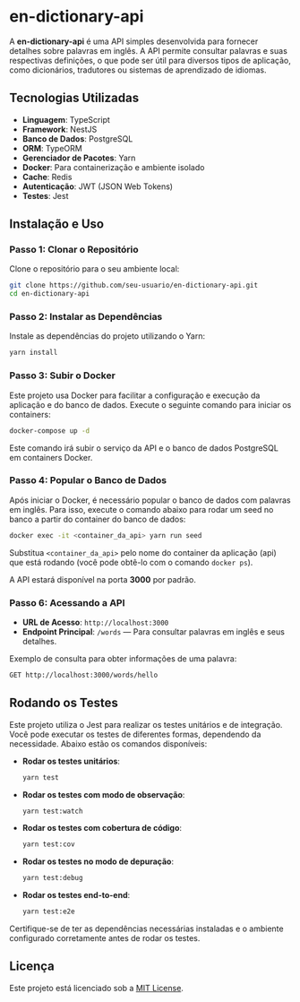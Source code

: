 # en-dictionary-api

A **en-dictionary-api** é uma API simples desenvolvida para fornecer detalhes sobre palavras em inglês. A API permite consultar palavras e suas respectivas definições, o que pode ser útil para diversos tipos de aplicação, como dicionários, tradutores ou sistemas de aprendizado de idiomas.

## Tecnologias Utilizadas

- **Linguagem**: TypeScript
- **Framework**: NestJS
- **Banco de Dados**: PostgreSQL
- **ORM**: TypeORM
- **Gerenciador de Pacotes**: Yarn
- **Docker**: Para containerização e ambiente isolado
- **Cache**: Redis
- **Autenticação**: JWT (JSON Web Tokens)
- **Testes**: Jest

## Instalação e Uso

### Passo 1: Clonar o Repositório

Clone o repositório para o seu ambiente local:

```bash
git clone https://github.com/seu-usuario/en-dictionary-api.git
cd en-dictionary-api
```

### Passo 2: Instalar as Dependências

Instale as dependências do projeto utilizando o Yarn:

```bash
yarn install
```

### Passo 3: Subir o Docker

Este projeto usa Docker para facilitar a configuração e execução da aplicação e do banco de dados. Execute o seguinte comando para iniciar os containers:

```bash
docker-compose up -d
```

Este comando irá subir o serviço da API e o banco de dados PostgreSQL em containers Docker.

### Passo 4: Popular o Banco de Dados

Após iniciar o Docker, é necessário popular o banco de dados com palavras em inglês. Para isso, execute o comando abaixo para rodar um seed no banco a partir do container do banco de dados:

```bash
docker exec -it <container_da_api> yarn run seed
```

Substitua `<container_da_api>` pelo nome do container da aplicação (api) que está rodando (você pode obtê-lo com o comando `docker ps`).

A API estará disponível na porta **3000** por padrão.

### Passo 6: Acessando a API

- **URL de Acesso**: `http://localhost:3000`
- **Endpoint Principal**: `/words` — Para consultar palavras em inglês e seus detalhes.

Exemplo de consulta para obter informações de uma palavra:

```bash
GET http://localhost:3000/words/hello
```

## Rodando os Testes

Este projeto utiliza o Jest para realizar os testes unitários e de integração. Você pode executar os testes de diferentes formas, dependendo da necessidade. Abaixo estão os comandos disponíveis:

- **Rodar os testes unitários**:

  ```bash
  yarn test
  ```

- **Rodar os testes com modo de observação**:

  ```bash
  yarn test:watch
  ```

- **Rodar os testes com cobertura de código**:

  ```bash
  yarn test:cov
  ```

- **Rodar os testes no modo de depuração**:

  ```bash
  yarn test:debug
  ```

- **Rodar os testes end-to-end**:
  ```bash
  yarn test:e2e
  ```

Certifique-se de ter as dependências necessárias instaladas e o ambiente configurado corretamente antes de rodar os testes.

## Licença

Este projeto está licenciado sob a [MIT License](LICENSE).
